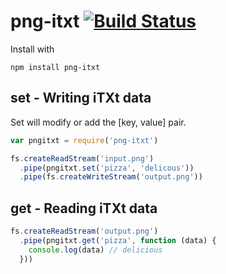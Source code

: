 # png-itxt [![Build Status](https://travis-ci.org/finnp/png-itxt.svg?branch=master)](https://travis-ci.org/finnp/png-itxt)

Install with
```
npm install png-itxt
```

## set - Writing iTXt data

Set will modify or add the [key, value] pair.

```js
var pngitxt = require('png-itxt')

fs.createReadStream('input.png')
  .pipe(pngitxt.set('pizza', 'delicous'))
  .pipe(fs.createWriteStream('output.png'))
```

## get - Reading iTXt data
```js
fs.createReadStream('output.png')
  .pipe(pngitxt.get('pizza', function (data) {
    console.log(data) // delicious
  }))
```